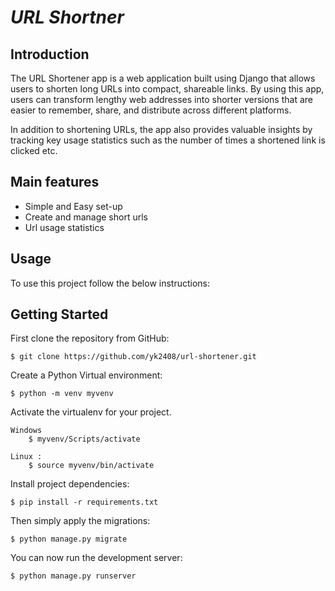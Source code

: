 # _URL Shortner_
## Introduction
The URL Shortener app is a web application built using Django that allows users to shorten long URLs into compact, shareable links. By using this app, users can transform lengthy web addresses into shorter versions that are easier to remember, share, and distribute across different platforms.

In addition to shortening URLs, the app also provides valuable insights by tracking key usage statistics such as the number of times a shortened link is clicked etc.

## Main features

* Simple and Easy set-up
* Create and manage short urls
* Url usage statistics

## Usage

To use this project follow the below instructions:

## Getting Started

First clone the repository from GitHub:

    $ git clone https://github.com/yk2408/url-shortener.git
    

Create a Python Virtual environment:

    $ python -m venv myvenv
    
Activate the virtualenv for your project.
     
    Windows
        $ myvenv/Scripts/activate
    
    Linux :
        $ source myvenv/bin/activate
     
Install project dependencies:

    $ pip install -r requirements.txt
    
    
Then simply apply the migrations:

    $ python manage.py migrate
    

You can now run the development server:

    $ python manage.py runserver